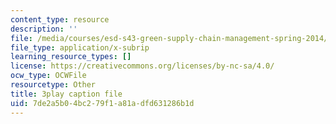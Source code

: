 ```yaml
---
content_type: resource
description: ''
file: /media/courses/esd-s43-green-supply-chain-management-spring-2014/7de2a5b04bc279f1a81adfd631286b1d_HMM2PKQ-VDQ.srt
file_type: application/x-subrip
learning_resource_types: []
license: https://creativecommons.org/licenses/by-nc-sa/4.0/
ocw_type: OCWFile
resourcetype: Other
title: 3play caption file
uid: 7de2a5b0-4bc2-79f1-a81a-dfd631286b1d
---
```


